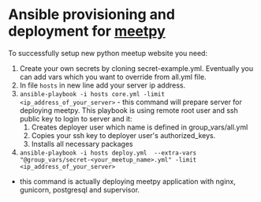 # Ansible provisioning and deployment for [meetpy](https://github.com/meetpy/meetpy)
To successfully setup new python meetup website you need:
1. Create your own secrets by cloning secret-example.yml. Eventually you can add vars which you want to override
from all.yml file.
2. In file `hosts` in new line add your server ip address.
3. `ansible-playbook -i hosts core.yml -limit <ip_address_of_your_server>` - this command will prepare server
for deploying meetpy. This playbook is using remote root user and ssh public key to login to server and it:
    1. Creates deployer user which name is defined in group_vars/all.yml
    2. Copies your ssh key to deployer user's authorized_keys.
    3. Installs all necessary packages
4. `ansible-playbook -i hosts deploy.yml  --extra-vars "@group_vars/secret-<your_meetup_name>.yml" -limit <ip_address_of_your_server>`
 - this command is actually deploying meetpy application
with nginx, gunicorn, postgresql and supervisor.
